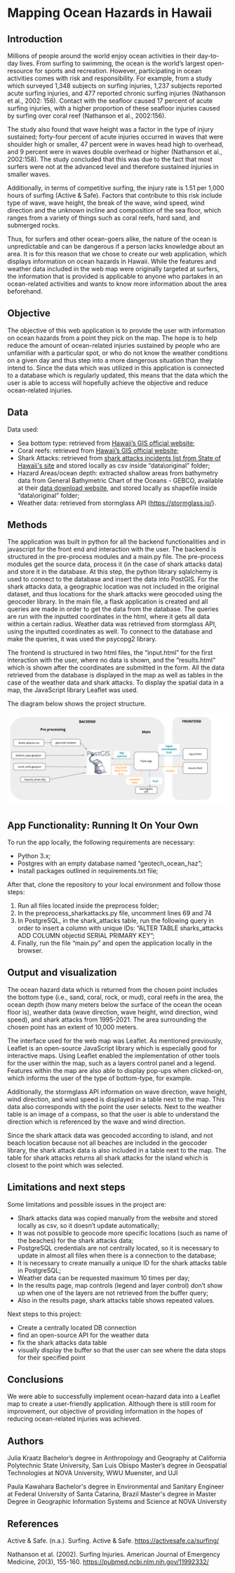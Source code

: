 # Mapping Ocean Hazards in Hawaii

## Introduction

Millions of people around the world enjoy ocean activities in their day-to-day lives. From surfing to swimming, the ocean is the world’s largest open-resource for sports and recreation. However, participating in ocean activities comes with risk and responsibility. For example, from a study which surveyed 1,348 subjects on surfing injuries, 1,237 subjects reported acute surfing injuries, and 477 reported chronic surfing injuries (Nathanson et al., 2002: 156). Contact with the seafloor caused 17 percent of acute surfing injuries, with a higher proportion of these seafloor injuries caused by surfing over coral reef (Nathanson et al., 2002:156). 

The study also found that wave height was a factor in the type of injury sustained; forty-four percent of acute injuries occurred in waves that were shoulder high or smaller, 47 percent were in waves head high to overhead, and 9 percent were in waves double overhead or higher (Nathanson et al., 2002:158). The study concluded that this was due to the fact that most surfers were not at the advanced  level and therefore sustained injuries in smaller waves. 

Additionally, in terms of competitive surfing, the injury rate is 1.51 per 1,000 hours of surfing (Active & Safe). Factors that contribute to this risk include type of wave, wave height, the break of the wave, wind speed, wind direction and the unknown incline and composition of the sea floor, which ranges from a variety of things such as coral reefs, hard sand, and submerged rocks. 

Thus, for surfers and other ocean-goers alike, the nature of the ocean is unpredictable and can be dangerous if a person lacks knowledge about an area. It is for this reason that we chose to create our web application, which displays information on ocean hazards in Hawaii. While the features and weather data included in the web map were originally targeted at surfers, the information that is provided is applicable to anyone who partakes in an ocean-related activities and wants to know more information about the area beforehand. 

## Objective

The objective of this web application is to provide the user with information on ocean hazards from a point they pick on the map. The hope is to help reduce the amount of ocean-related injuries sustained by people who are unfamiliar with a particular spot, or who do not know the weather conditions on a given day and thus step into a more dangerous situation than they intend to. Since the data which was utilized in this application is connected to a database which is regularly updated, this means that the data which the user is able to access will hopefully achieve the objective and reduce ocean-related injuries.

## Data  

Data used:
* Sea bottom type: retrieved from [Hawaii’s GIS official website](https://geoportal.hawaii.gov/);
* Coral reefs: retrieved from [Hawaii’s GIS official website](https://geoportal.hawaii.gov/);
* Shark Attacks: retrieved from [shark attacks incidents list from State of Hawaii's site](https://dlnr.hawaii.gov/sharks/shark-incidents/incidents-list/) and stored locally as csv inside “data\original” folder;
* Hazard Areas/ocean depth: extracted shallow areas from bathymetry data from General Bathymetric Chart of the Oceans - GEBCO, available at their [data download website](https://download.gebco.net/), and stored locally as shapefile inside “data\original” folder;
* Weather data: retrieved from stormglass API (https://stormglass.io/).

## Methods  

The application was built in python for all the backend functionalities and in javascript for the front end and interaction with the user.
The backend is structured in the pre-process modules and a main.py file.
The pre-process modules get the source data, process it (in the case of shark attacks data) and store it in the database. At this step, the python library sqlalchemy is used to connect to the database and insert the data into PostGIS. For the shark attacks data, a geographic location was not included in the original dataset, and thus locations for the shark attacks were geocoded using the geocoder library.
In the main file, a flask application is created and all queries are made in order to get the data from the database. The queries are run with the inputted coordinates in the html, where it gets all data within a certain radius. Weather data was retrieved from stormglass API, using the inputted coordinates as well. To connect to the database and make the queries, it was used the psycopg2 library. 

The frontend is structured in two html files, the “input.html” for the first interaction with the user, where no data is shown, and the “results.html” which is shown after the coordinates are submitted in the form. All the data retrieved from the database is displayed in the map as well as tables in the case of the weather data and shark attacks. To display the spatial data in a map, the JavaScript library Leaflet was used. 

The diagram below shows the project structure.

![alt text](figures/structure.png?raw=true)

## App Functionality: Running It On Your Own 

To run the app locally, the following requirements are necessary:
* Python 3.x;
* Postgres with an empty database named “geotech_ocean_haz”;
* Install packages outlined in requirements.txt file;

After that, clone the repository to your local environment and follow those steps:
1. Run all files located inside the preprocess folder;
2. In the preprocess_sharkattacks.py file, uncomment lines 69 and 74
3. In PostgreSQL, in the shark_attacks table, run the following query in order to insert a column with unique IDs:
“ALTER TABLE sharks_attacks ADD COLUMN objectid SERIAL PRIMARY KEY”;
4. Finally, run the file “main.py” and open the application locally in the browser.

## Output and visualization

The ocean hazard data which is returned from the chosen point includes the bottom type (i.e., sand, coral, rock, or mud), coral reefs in the area, the ocean depth (how many meters below the surface of the ocean the ocean floor is), weather data (wave direction, wave height, wind direction, wind speed), and shark attacks from 1995-2021. The area surrounding the chosen point has an extent of 10,000 meters. 

The interface used for the web map was Leaflet. As mentioned previously, Leaflet is an open-source JavaScript library which is especially good for interactive maps. Using Leaflet enabled the implementation of other tools for the user within the map, such as a layers control panel and a legend. Features within the map are also able to display pop-ups when clicked-on, which informs the user of the type of bottom-type, for example. 

Additionally, the stormglass API information on wave direction, wave height, wind direction, and wind speed is displayed in a table next to the map. This data also corresponds with the point the user selects. Next to the weather table is an image of a compass, so that the user is able to understand the direction which is referenced by the wave and wind direction. 

Since the shark attack data was geocoded according to island, and not beach location because not all beaches are included in the geocoder library, the shark attack data is also included in a table next to the map. The table for shark attacks returns all shark attacks for the island which is closest to the point which was selected. 

## Limitations and next steps
Some limitations and possible issues in the project are:
* Shark attacks data was copied manually from the website and stored locally as csv, so it doesn’t update automatically;
* It was not possible to geocode more specific locations (such as name of the beaches) for the shark attacks data;
* PostgreSQL credentials are not centrally located, so it is necessary to update in almost all files when there is a connection to the database;
* It is necessary to create manually a unique ID for the shark attacks table in PostgreSQL;
* Weather data can be requested maximum 10 times per day;
* In the results page, map controls (legend and layer control) don’t show up when one of the layers are not retrieved from the buffer query;
* Also in the results page, shark attacks table shows repeated values.

Next steps to this project: 
* Create a centrally located DB connection 
* find an open-source API for the weather data
* fix the shark attacks data table
* visually display the buffer so that the user can see where the data stops for their specified point

## Conclusions

We were able to successfully implement ocean-hazard data into a Leaflet map to create a user-friendly application. Although there is still room for improvement, our objective of providing information in the hopes of reducing ocean-related injuries was achieved. 

## Authors

Julia Kraatz
Bachelor’s degree in Anthropology and Geography at California Polytechnic State University, San Luis Obispo
Master’s degree in Geospatial Technologies at NOVA University, WWU Muenster, and UJI 

Paula Kawahara 
Bachelor's degree in Environmental and Sanitary Engineer at Federal University of Santa Catarina, Brazil
Master's degree in Master Degree in Geographic Information Systems and Science at NOVA University

## References 

Active & Safe. (n.a.). Surfing. Active & Safe. https://activesafe.ca/surfing/ 

Nathanson et al. (2002). Surfing Injuries. American  Journal  of Emergency Medicine, 20(3), 155-160. https://pubmed.ncbi.nlm.nih.gov/11992332/ 
